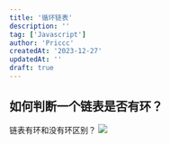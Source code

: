 ```yaml
---
title: '循环链表'
description: ''
tag: ['Javascript']
author: 'Priccc'
createdAt: '2023-12-27'
updatedAt: ''
draft: true
---
```


## 如何判断一个链表是否有环？

链表有环和没有环区别？
![](https://pic2.zhimg.com/80/v2-1680d16e558533138ab461f9c52455f5_720w.jpg)